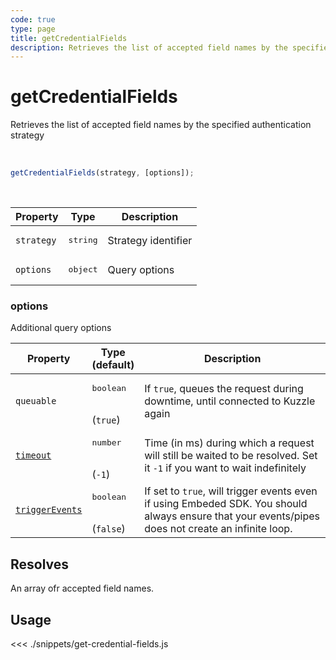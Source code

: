 ```yaml
---
code: true
type: page
title: getCredentialFields
description: Retrieves the list of accepted field names by the specified authentication strategy
---
```


# getCredentialFields

Retrieves the list of accepted field names by the specified authentication strategy

<br />

```js
getCredentialFields(strategy, [options]);
```

<br />

| Property | Type | Description |
| --- | --- | --- |
| `strategy` | <pre>string</pre> | Strategy identifier |
| `options` | <pre>object</pre> | Query options |

### options

Additional query options

| Property | Type<br />(default) | Description |
| --- | --- | --- |
| `queuable` | <pre>boolean</pre><br />(`true`) | If `true`, queues the request during downtime, until connected to Kuzzle again |
| [`timeout`](/sdk/7/core-classes/kuzzle/query#timeout)  | <pre>number</pre><br/>  (`-1`)     | Time (in ms) during which a request will still be waited to be resolved. Set it `-1` if you want to wait indefinitely |
| [`triggerEvents`](/sdk/7/core-classes/kuzzle/query#triggerEvents)  | <pre>boolean</pre> <br/>(`false`)| If set to `true`, will trigger events even if using Embeded SDK. You should always ensure that your events/pipes does not create an infinite loop. <SinceBadge version="Kuzzle 2.31.0"/> |

## Resolves

An array ofr accepted field names.

## Usage

<<< ./snippets/get-credential-fields.js

